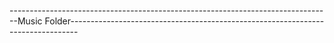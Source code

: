 --------------------------------------------------------------------------------Music Folder--------------------------------------------------------------------------------
